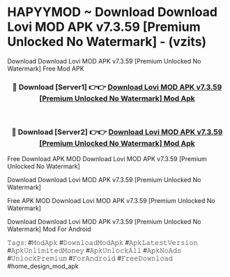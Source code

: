 # HAPYYMOD ~ Download Download Lovi MOD APK v7.3.59 [Premium Unlocked No Watermark] - (vzits)
Download Download Lovi MOD APK v7.3.59 [Premium Unlocked No Watermark] Free Mod APK

<div align="center">
<h3>🔴 Download [Server1] 👉👉 <a href="https://apk-comot.site?title=Download_Lovi_MOD_APK_v7.3.59_[Premium_Unlocked_No_Watermark]">Download Lovi MOD APK v7.3.59 [Premium Unlocked No Watermark] Mod Apk</a></h3><br>

<h3>🔴 Download [Server2] 👉👉 <a href="https://apk-comot.site?title=Download_Lovi_MOD_APK_v7.3.59_[Premium_Unlocked_No_Watermark]">Download Lovi MOD APK v7.3.59 [Premium Unlocked No Watermark] Mod Apk</a></h3>
</div>


Free Download APK MOD Download Lovi MOD APK v7.3.59 [Premium Unlocked No Watermark]

Download Download Lovi MOD APK v7.3.59 [Premium Unlocked No Watermark] 

Free APK MOD Download Lovi MOD APK v7.3.59 [Premium Unlocked No Watermark] 

Download Download Lovi MOD APK v7.3.59 [Premium Unlocked No Watermark] Mod For Android

𝚃𝚊𝚐𝚜: #𝙼𝚘𝚍𝙰𝚙𝚔 #𝙳𝚘𝚠𝚗𝚕𝚘𝚊𝚍𝙼𝚘𝚍𝙰𝚙𝚔 #𝙰𝚙𝚔𝙻𝚊𝚝𝚎𝚜𝚝𝚅𝚎𝚛𝚜𝚒𝚘𝚗 #𝙰𝚙𝚔𝚄𝚗𝚕𝚒𝚖𝚒𝚝𝚎𝚍𝙼𝚘𝚗𝚎𝚢 #𝙰𝚙𝚔𝚄𝚗𝚕𝚘𝚌𝚔𝙰𝚕𝚕 #𝙰𝚙𝚔𝙽𝚘𝙰𝚍𝚜 #𝚄𝚗𝚕𝚘𝚌𝚔𝙿𝚛𝚎𝚖𝚒𝚞𝚖 #𝙵𝚘𝚛𝙰𝚗𝚍𝚛𝚘𝚒𝚍 #𝙵𝚛𝚎𝚎𝙳𝚘𝚠𝚗𝚕𝚘𝚊𝚍 #home_design_mod_apk